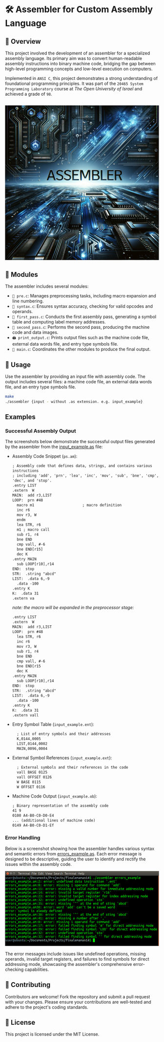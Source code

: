 # 🛠 Assembler for Custom Assembly Language

## 📌 Overview

This project involved the development of an assembler for a specialized assembly language. Its primary aim was to convert human-readable assembly instructions into binary machine code, bridging the gap between high-level programming concepts and low-level execution on computers.

Implemented in `ANSI C`, this project demonstrates a strong understanding of foundational programming principles. It was part of the `20465 System Programming Laboratory` course at _The Open University of Israel_ and achieved a grade of `98`.

![Alt text](image-1.png)
---

## 🧩 Modules

The assembler includes several modules:

- `📝 pre.c`: Manages preprocessing tasks, including macro expansion and line numbering.
- `🔎 syntax.c`: Ensures syntax accuracy, checking for valid opcodes and operands.
- `🚦 first_pass.c`: Conducts the first assembly pass, generating a symbol table and computing label memory addresses.
- `🚀 second_pass.c`: Performs the second pass, producing the machine code and data images.
- `🖨️ print_output.c`: Prints output files such as the machine code file, external data words file, and entry type symbols file.
- `🏁 main.c`: Coordinates the other modules to produce the final output.

## 🤖 Usage

Use the assembler by providing an input file with assembly code. The output includes several files: a machine code file, an external data words file, and an entry type symbols file.

```bash
make
./assembler {input - without .as extension. e.g. input_example}
```

## Examples

### Successful Assembly Output

The screenshots below demonstrate the successful output files generated by the assembler from the [input_example.as](input_example.as) file:

- Assembly Code Snippet (`ps.am`):

    ```assembly
    ; Assembly code that defines data, strings, and contains various instructions
    ; including 'add', 'prn', 'lea', 'inc', 'mov', 'sub', 'bne', 'cmp', 'dec', and 'stop'.
    .entry LIST
    .extern  W
    MAIN:  add r3,LIST
    LOOP:  prn #48
      macro m1                      ; macro definition
      inc r6
      mov r3, W
      endm
      lea STR, r6
      m1 ; macro call
      sub r1, r4
      bne END
      cmp vall, #-6
      bne END[r15]
      dec K
    .entry MAIN
      sub LOOP[r10],r14
    END:  stop
    STR:  .string "abcd"
    LIST:  .data 6,-9
      .data -100
    .entry K
    K:  .data 31
    .extern va
    ```

    _note: the macro will be expanded in the preprocessor stage:_

    ```assembly
    .entry LIST
    .extern  W
    MAIN:  add r3,LIST
    LOOP:  prn #48
      lea STR, r6
      inc r6
      mov r3, W
      sub r1, r4
      bne END
      cmp vall, #-6
      bne END[r15
      dec K
    .entry MAIN
      sub LOOP[r10],r14
    END:  stop
    STR:  .string "abcd"
    LIST:  .data 6,-9
      .data -100
    .entry K
    K:  .data 31
    .extern vall
    ```

- Entry Symbol Table (`input_example.ent`):

    ```plaintext
      ; List of entry symbols and their addresses
      K,0144,0005
      LIST,0144,0002
      MAIN,0096,0004
    ```

- External Symbol References (`input_example.ext`):

    ```plaintext
      ; External symbols and their references in the code
      vall BASE 0125
      vall OFFSET 0126
      W BASE 0115
      W OFFSET 0116
    ```

- Machine Code Output (`input_example.ob`):

    ```plaintext
    ; Binary representation of the assembly code
    41 9
    0100 A4-B0-C0-D0-E4
    ... (additional lines of machine code)
    0149 A4-B0-C0-D1-Ef
    ```

### Error Handling

Below is a screenshot showing how the assembler handles various syntax and semantic errors from [errors_example.as](errors_example.as). Each error message is designed to be descriptive, guiding the user to identify and rectify the issues within the assembly code.

![Assembler Error Handling](Screenshot%20from%20errors_example.png)

The error messages include issues like undefined operations, missing operands, invalid target registers, and failures to find symbols for direct addressing mode, showcasing the assembler's comprehensive error-checking capabilities.

## 👥 Contributing

Contributors are welcome! Fork the repository and submit a pull request with your changes. Please ensure your contributions are well-tested and adhere to the project's coding standards.

## 📜 License

This project is licensed under the MIT License.
